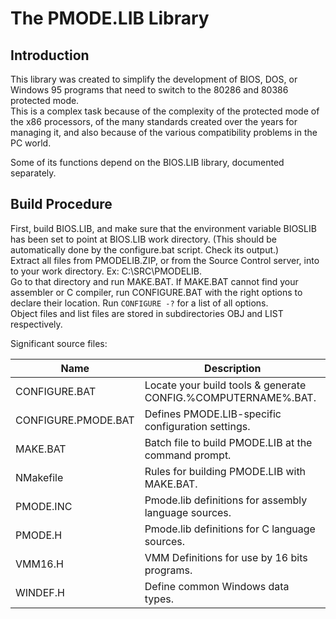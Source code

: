 ﻿The PMODE.LIB Library
=====================

Introduction
------------

This library was created to simplify the development of BIOS, DOS, or Windows 95 programs that need to switch to the
80286 and 80386 protected mode.  
This is a complex task because of the complexity of the protected mode of the x86 processors, of the many standards
created over the years for managing it, and also because of the various compatibility problems in the PC world.

Some of its functions depend on the BIOS.LIB library, documented separately.

Build Procedure
---------------

First, build BIOS.LIB, and make sure that the environment variable BIOSLIB has been set to point at BIOS.LIB work
directory. (This should be automatically done by the configure.bat script. Check its output.)  
Extract all files from PMODELIB.ZIP, or from the Source Control server, into to your work directory. Ex: C:\SRC\PMODELIB.  
Go to that directory and run MAKE.BAT. If MAKE.BAT cannot find your assembler or C compiler, run CONFIGURE.BAT with the
right options to declare their location. Run `CONFIGURE -?` for a list of all options.  
Object files and list files are stored in subdirectories OBJ and LIST respectively.

Significant source files:

Name                    | Description
------------------------|-----------------------------------------------------------------------
CONFIGURE.BAT           | Locate your build tools & generate CONFIG.%COMPUTERNAME%.BAT.
CONFIGURE.PMODE.BAT     | Defines PMODE.LIB-specific configuration settings.
MAKE.BAT                | Batch file to build PMODE.LIB at the command prompt.
NMakefile               | Rules for building PMODE.LIB with MAKE.BAT.
PMODE.INC               | Pmode.lib definitions for assembly language sources.
PMODE.H                 | Pmode.lib definitions for C language sources.
VMM16.H                 | VMM Definitions for use by 16 bits programs.
WINDEF.H                | Define common Windows data types.
